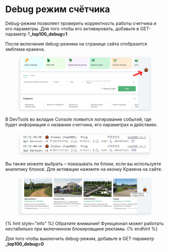 # Debug режим счётчика

Debug-режим позволяет проверить корректность работы счетчика и его параметры. Для того чтобы его активировать, добавьте в GET-параметр ?**\_top100\_debug=1**

После включения debug-режима на странице сайта отобразится эмблема кракена.

<figure><img src="../../.gitbook/assets/photo_2023-06-27_15-11-12.png" alt=""><figcaption></figcaption></figure>

В DevTools во вкладке Console появится логирование событий, где будет информация о названии счетчика, его параметрах и действиях.&#x20;

<figure><img src="../../.gitbook/assets/photo_2023-06-27_15-37-36 (1).png" alt=""><figcaption></figcaption></figure>

Вы также можете выбрать – показывать ли блоки, если вы используете аналитику блоков. Для активации нажмите на иконку Кракена на сайте.

<figure><img src="../../.gitbook/assets/дебаг (1).png" alt=""><figcaption></figcaption></figure>

{% hint style="info" %}
Обратите внимание! Функционал может работать нестабильно при включенном блокировщике рекламы.
{% endhint %}

Для того чтобы выключить debug-режим, добавьте в GET-параметр **\_top100\_debug=0**
